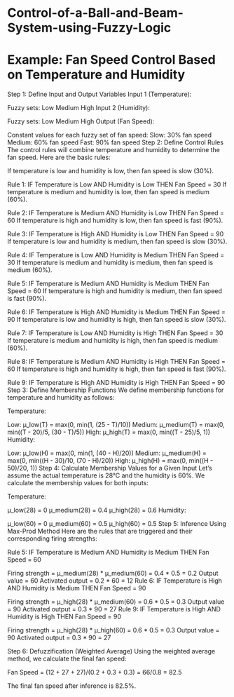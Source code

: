 # Control-of-a-Ball-and-Beam-System-using-Fuzzy-Logic
# Example: Fan Speed Control Based on Temperature and Humidity
Step 1: Define Input and Output Variables
Input 1 (Temperature):

Fuzzy sets:
Low
Medium
High
Input 2 (Humidity):

Fuzzy sets:
Low
Medium
High
Output (Fan Speed):

Constant values for each fuzzy set of fan speed:
Slow: 30% fan speed
Medium: 60% fan speed
Fast: 90% fan speed
Step 2: Define Control Rules
The control rules will combine temperature and humidity to determine the fan speed. Here are the basic rules:

If temperature is low and humidity is low, then fan speed is slow (30%).

Rule 1: IF Temperature is Low AND Humidity is Low THEN Fan Speed = 30
If temperature is medium and humidity is low, then fan speed is medium (60%).

Rule 2: IF Temperature is Medium AND Humidity is Low THEN Fan Speed = 60
If temperature is high and humidity is low, then fan speed is fast (90%).

Rule 3: IF Temperature is High AND Humidity is Low THEN Fan Speed = 90
If temperature is low and humidity is medium, then fan speed is slow (30%).

Rule 4: IF Temperature is Low AND Humidity is Medium THEN Fan Speed = 30
If temperature is medium and humidity is medium, then fan speed is medium (60%).

Rule 5: IF Temperature is Medium AND Humidity is Medium THEN Fan Speed = 60
If temperature is high and humidity is medium, then fan speed is fast (90%).

Rule 6: IF Temperature is High AND Humidity is Medium THEN Fan Speed = 90
If temperature is low and humidity is high, then fan speed is slow (30%).

Rule 7: IF Temperature is Low AND Humidity is High THEN Fan Speed = 30
If temperature is medium and humidity is high, then fan speed is medium (60%).

Rule 8: IF Temperature is Medium AND Humidity is High THEN Fan Speed = 60
If temperature is high and humidity is high, then fan speed is fast (90%).

Rule 9: IF Temperature is High AND Humidity is High THEN Fan Speed = 90
Step 3: Define Membership Functions
We define membership functions for temperature and humidity as follows:

Temperature:

Low: μ_low(T) = max(0, min(1, (25 - T)/10))
Medium: μ_medium(T) = max(0, min((T - 20)/5, (30 - T)/5))
High: μ_high(T) = max(0, min((T - 25)/5, 1))
Humidity:

Low: μ_low(H) = max(0, min(1, (40 - H)/20))
Medium: μ_medium(H) = max(0, min((H - 30)/10, (70 - H)/20))
High: μ_high(H) = max(0, min((H - 50)/20, 1))
Step 4: Calculate Membership Values for a Given Input
Let’s assume the actual temperature is 28°C and the humidity is 60%. We calculate the membership values for both inputs:

Temperature:

μ_low(28) = 0
μ_medium(28) = 0.4
μ_high(28) = 0.6
Humidity:

μ_low(60) = 0
μ_medium(60) = 0.5
μ_high(60) = 0.5
Step 5: Inference Using Max-Prod Method
Here are the rules that are triggered and their corresponding firing strengths:

Rule 5: IF Temperature is Medium AND Humidity is Medium THEN Fan Speed = 60

Firing strength = μ_medium(28) * μ_medium(60) = 0.4 * 0.5 = 0.2
Output value = 60
Activated output = 0.2 * 60 = 12
Rule 6: IF Temperature is High AND Humidity is Medium THEN Fan Speed = 90

Firing strength = μ_high(28) * μ_medium(60) = 0.6 * 0.5 = 0.3
Output value = 90
Activated output = 0.3 * 90 = 27
Rule 9: IF Temperature is High AND Humidity is High THEN Fan Speed = 90

Firing strength = μ_high(28) * μ_high(60) = 0.6 * 0.5 = 0.3
Output value = 90
Activated output = 0.3 * 90 = 27

Step 6: Defuzzification (Weighted Average)
Using the weighted average method, we calculate the final fan speed:

Fan Speed = (12 + 27 + 27)/(0.2 + 0.3 + 0.3) = 66/0.8 = 82.5

The final fan speed after inference is 82.5%.

